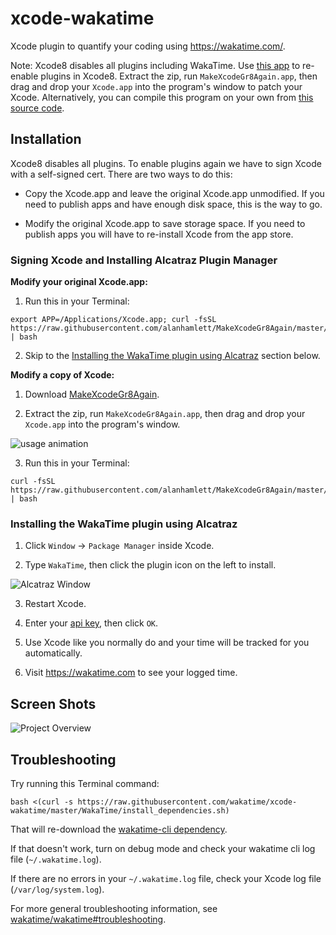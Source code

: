 xcode-wakatime
==============

Xcode plugin to quantify your coding using https://wakatime.com/.

Note: Xcode8 disables all plugins including WakaTime. Use [this app](https://s3-us-west-1.amazonaws.com/wakatime/MakeXcodeGr8Again.app.zip) to re-enable plugins in Xcode8.
Extract the zip, run `MakeXcodeGr8Again.app`, then drag and drop your `Xcode.app` into the program's window to patch your Xcode.
Alternatively, you can compile this program on your own from [this source code](https://github.com/fpg1503/MakeXcodeGr8Again).


Installation
------------

Xcode8 disables all plugins. To enable plugins again we have to sign Xcode with a self-signed cert. There are two ways to do this:

* Copy the Xcode.app and leave the original Xcode.app unmodified. If you need to publish apps and have enough disk space, this is the way to go.

* Modify the original Xcode.app to save storage space. If you need to publish apps you will have to re-install Xcode from the app store.

### Signing Xcode and Installing Alcatraz Plugin Manager

**Modify your original Xcode.app:**

1. Run this in your Terminal:

  ```
  export APP=/Applications/Xcode.app; curl -fsSL https://raw.githubusercontent.com/alanhamlett/MakeXcodeGr8Again/master/selfsign.sh | bash
  ```
2. Skip to the [Installing the WakaTime plugin using Alcatraz](#installing-the-wakatime-plugin-using-alcatraz) section below.

**Modify a copy of Xcode:**

1. Download [MakeXcodeGr8Again](https://s3-us-west-1.amazonaws.com/wakatime/MakeXcodeGr8Again.app.zip).

2. Extract the zip, run `MakeXcodeGr8Again.app`, then drag and drop your `Xcode.app` into the program's window.
  
  ![usage animation](https://raw.githubusercontent.com/alanhamlett/MakeXcodeGr8Again/master/usage.gif)

3. Run this in your Terminal:

  ```
  curl -fsSL https://raw.githubusercontent.com/alanhamlett/MakeXcodeGr8Again/master/selfsign.sh | bash
  ```

### Installing the WakaTime plugin using Alcatraz

1. Click `Window` -> `Package Manager` inside Xcode.

2. Type `WakaTime`, then click the plugin icon on the left to install.
  
  ![Alcatraz Window](https://wakatime.com/static/img/ScreenShots/alcatraz_window.png)

3. Restart Xcode.
  
4. Enter your [api key](https://wakatime.com/settings#apikey), then click `OK`.

5. Use Xcode like you normally do and your time will be tracked for you automatically.

6. Visit https://wakatime.com to see your logged time.


Screen Shots
------------

![Project Overview](https://wakatime.com/static/img/ScreenShots/Screen-Shot-2016-03-21.png)


Troubleshooting
---------------

Try running this Terminal command:

```
bash <(curl -s https://raw.githubusercontent.com/wakatime/xcode-wakatime/master/WakaTime/install_dependencies.sh)
```

That will re-download the [wakatime-cli dependency](https://github.com/wakatime/wakatime).

If that doesn't work, turn on debug mode and check your wakatime cli log file (`~/.wakatime.log`).

If there are no errors in your `~/.wakatime.log` file, check your Xcode log file (`/var/log/system.log`).

For more general troubleshooting information, see [wakatime/wakatime#troubleshooting](https://github.com/wakatime/wakatime#troubleshooting).
